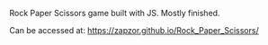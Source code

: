 Rock Paper Scissors game built with JS. Mostly finished.

Can be accessed at: https://zapzor.github.io/Rock_Paper_Scissors/

